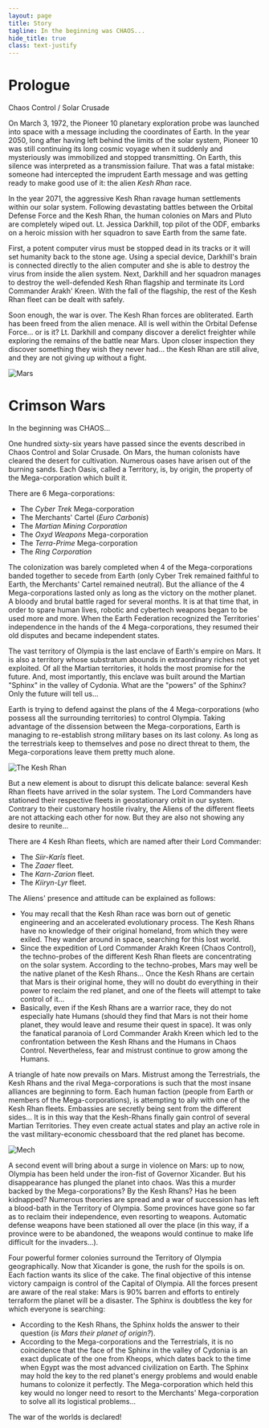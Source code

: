 ```yaml
---
layout: page
title: Story
tagline: In the beginning was CHAOS...
hide_title: true
class: text-justify
---
```


<h1 class="display-4 text-center">Prologue</h1>
<p class="lead text-center">Chaos Control / Solar Crusade</p>

On March 3, 1972, the Pioneer 10 planetary exploration probe was launched into space with a message including the coordinates of Earth. In the year 2050, long after having left behind the limits of the solar system, Pioneer 10 was still continuing its long cosmic voyage when it suddenly and mysteriously was immobilized and stopped transmitting. On Earth, this silence was interpreted as a transmission failure. That was a fatal mistake: someone had intercepted the imprudent Earth message and was getting ready to make good use of it: the alien *Kesh Rhan* race.

In the year 2071, the aggressive Kesh Rhan ravage human settlements within our solar system. Following devastating battles between the Orbital Defense Force and the Kesh Rhan, the human colonies on Mars and Pluto are completely wiped out. Lt. Jessica Darkhill, top pilot of the ODF, embarks on a heroic mission with her squadron to save Earth from the same fate.

First, a potent computer virus must be stopped dead in its tracks or it will set humanity back to the stone age. Using a special device, Darkhill's brain is connected directly to the alien computer and she is able to destroy the virus from inside the alien system. Next, Darkhill and her squadron manages to destroy the well-defended Kesh Rhan flagship and terminate its Lord Commander Arakh' Kreen. With the fall of the flagship, the rest of the Kesh Rhan fleet can be dealt with safely.

Soon enough, the war is over. The Kesh Rhan forces are obliterated. Earth has been freed from the alien menace. All is well within the Orbital Defense Force... or is it? Lt. Darkhill and company discover a derelict freighter while exploring the remains of the battle near Mars. Upon closer inspection they discover something they wish they never had... the Kesh Rhan are still alive, and they are not giving up without a fight.

<img class="img-fluid rounded d-block mx-auto" src="{% link /assets/images/mars.png %}" alt="Mars">

<h1 class="display-4 text-center">Crimson Wars</h1>
<p class="lead text-center">In the beginning was CHAOS...</p>

One hundred sixty-six years have passed since the events described in Chaos Control and Solar Crusade. On Mars, the human colonists have cleared the desert for cultivation. Numerous oases have arisen out of the burning sands. Each Oasis, called a Territory, is, by origin, the property of the Mega-corporation which built it.

There are 6 Mega-corporations:
 - The *Cyber Trek* Mega-corporation
 - The Merchants' Cartel (*Euro Carbonis*)
 - The *Martian Mining Corporation*
 - The *Oxyd Weapons* Mega-corporation
 - The *Terra-Prime* Mega-corporation
 - The *Ring Corporation*

The colonization was barely completed when 4 of the Mega-corporations banded together to secede from Earth (only Cyber Trek remained faithful to Earth, the Merchants' Cartel remained neutral). But the alliance of the 4 Mega-corporations lasted only as long as the victory on the mother planet. A bloody and brutal battle raged for several months. It is at that time that, in order to spare human lives, robotic and cybertech weapons began to be used more and more. When the Earth Federation recognized the Territories' independence in the hands of the 4 Mega-corporations, they resumed their old disputes and became independent states.

The vast territory of Olympia is the last enclave of Earth's empire on Mars. It is also a territory whose substratum abounds in extraordinary riches not yet exploited. Of all the Martian territories, it holds the most promise for the future. And, most importantly, this enclave was built around the Martian "Sphinx" in the valley of Cydonia. What are the "powers" of the Sphinx? Only the future will tell us...

Earth is trying to defend against the plans of the 4 Mega-corporations (who possess all the surrounding territories) to control Olympia. Taking advantage of the dissension between the Mega-corporations, Earth is managing to re-establish strong military bases on its last colony. As long as the terrestrials keep to themselves and pose no direct threat to them, the Mega-corporations leave them pretty much alone.

<img class="img-fluid rounded d-block mx-auto" src="{% link /assets/images/kesh-rhan.png %}" alt="The Kesh Rhan">

But a new element is about to disrupt this delicate balance: several Kesh Rhan fleets have arrived in the solar system. The Lord Commanders have stationed their respective fleets in geostationary orbit in our system. Contrary to their customary hostile rivalry, the Aliens of the different fleets are not attacking each other for now. But they are also not showing any desire to reunite...

There are 4 Kesh Rhan fleets, which are named after their Lord Commander:
 - The *Siir-Karîs* fleet.
 - The *Zaaer* fleet.
 - The *Karn-Zarion* fleet.
 - The *Kiiryn-Lyr* fleet.

The Aliens' presence and attitude can be explained as follows:
 - You may recall that the Kesh Rhan race was born out of genetic engineering and an accelerated evolutionary process. The Kesh Rhans have no knowledge of their original homeland, from which they were exiled. They wander around in space, searching for this lost world.
 - Since the expedition of Lord Commander Arakh Kreen (Chaos Control), the techno-probes of the different Kesh Rhan fleets are concentrating on the solar system. According to the techno-probes, Mars may well be the native planet of the Kesh Rhans... Once the Kesh Rhans are certain that Mars is their original home, they will no doubt do everything in their power to reclaim the red planet, and one of the fleets will attempt to take control of it...
 - Basically, even if the Kesh Rhans are a warrior race, they do not especially hate Humans (should they find that Mars is not their home planet, they would leave and resume their quest in space). It was only the fanatical paranoia of Lord Commander Arakh Kreen which led to the confrontation between the Kesh Rhans and the Humans in Chaos Control. Nevertheless, fear and mistrust continue to grow among the Humans.

A triangle of hate now prevails on Mars. Mistrust among the Terrestrials, the Kesh Rhans and the rival Mega-corporations is such that the most insane alliances are beginning to form. Each human faction (people from Earth or members of the Mega-corporations), is attempting to ally with one of the Kesh Rhan fleets. Embassies are secretly being sent from the different sides... It is in this way that the Kesh-Rhans finally gain control of several Martian Territories. They even create actual states and play an active role in the vast military-economic chessboard that the red planet has become.

<img class="img-fluid rounded d-block mx-auto" src="{% link /assets/images/mech.png %}" alt="Mech">

A second event will bring about a surge in violence on Mars: up to now, Olympia has been held under the iron-fist of Governor Xicander. But his disappearance has plunged the planet into chaos. Was this a murder backed by the Mega-corporations? By the Kesh Rhans? Has he been kidnapped? Numerous theories are spread and a war of succession has left a blood-bath in the Territory of Olympia. Some provinces have gone so far as to reclaim their independence, even resorting to weapons. Automatic defense weapons have been stationed all over the place (in this way, if a province were to be abandoned, the weapons would continue to make life difficult for the invaders...).

Four powerful former colonies surround the Territory of Olympia geographically. Now that Xicander is gone, the rush for the spoils is on. Each faction wants its slice of the cake. The final objective of this intense victory campaign is control of the Capital of Olympia. All the forces present are aware of the real stake: Mars is 90% barren and efforts to entirely terraform the planet will be a disaster. The Sphinx is doubtless the key for which everyone is searching:
 - According to the Kesh Rhans, the Sphinx holds the answer to their question (*is Mars their planet of origin?*).
 - According to the Mega-corporations and the Terrestrials, it is no coincidence that the face of the Sphinx in the valley of Cydonia is an exact duplicate of the one from Kheops, which dates back to the time when Egypt was the most advanced civilization on Earth. The Sphinx may hold the key to the red planet's energy problems and would enable humans to colonize it perfectly. The Mega-corporation which held this key would no longer need to resort to the Merchants' Mega-corporation to solve all its logistical problems...

<p class="lead text-center">The war of the worlds is declared!</p>
